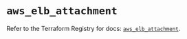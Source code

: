 # `aws_elb_attachment`

Refer to the Terraform Registry for docs: [`aws_elb_attachment`](https://registry.terraform.io/providers/hashicorp/aws/6.14.0/docs/resources/elb_attachment).
